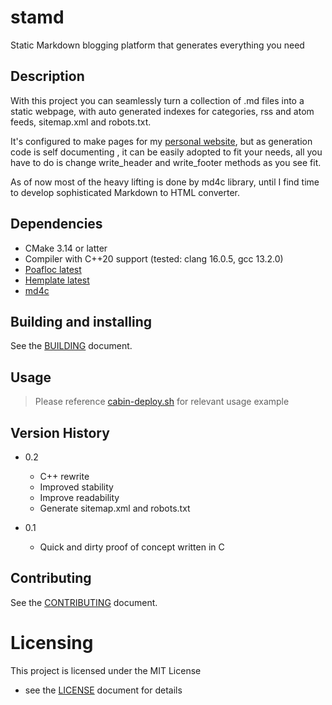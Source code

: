 # stamd

Static Markdown blogging platform that generates everything you need

## Description

With this project you can seamlessly turn a collection of .md files into a
static webpage, with auto generated indexes for categories, rss and atom feeds,
sitemap.xml and robots.txt.

It's configured to make pages for my [personal website](https://dimitrijedobrota.com/),
but as generation code is self documenting , it can be easily adopted to fit
your needs, all you have to do is change write_header and write_footer methods
as you see fit.

As of now most of the heavy lifting is done by md4c library, until I find time
to develop sophisticated Markdown to HTML converter.


## Dependencies

* CMake 3.14 or latter
* Compiler with C++20 support (tested: clang 16.0.5, gcc 13.2.0)
* [Poafloc latest](https://github.com/DimitrijeDobrota/poafloc)
* [Hemplate latest](https://github.com/DimitrijeDobrota/hemplate)
* [md4c](https://github.com/mity/md4c)


## Building and installing

See the [BUILDING](BUILDING.md) document.


## Usage

> Please reference [cabin-deploy.sh](https://github.com/DimitrijeDobrota/cabin) for relevant usage example


## Version History

- 0.2
    * C++ rewrite
    * Improved stability
    * Improve readability
    * Generate sitemap.xml and robots.txt

- 0.1
    * Quick and dirty proof of concept written in C


## Contributing

See the [CONTRIBUTING](CONTRIBUTING.md) document.


# Licensing

This project is licensed under the MIT License
- see the [LICENSE](LICENSE.md) document for details
